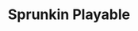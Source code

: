 ---
slug: sprunkin-playable-2284
title: Sprunkin Playable
description: "Sprunkin Playable is an exciting online game. Play for free directly in your browser!"
icon: /images/popular_mods/Sprunkin Playable.png
url: https://wowtbc.net/sprunkin/sprunkin-playable/index.html
previewImage: /images/popular_mods/Sprunkin Playable.png
type: popular mods

# SEO配置
seo:
  title: "Sprunkin Playable - Play Free Online Game | Fun Browser Games"
  description: "Sprunkin Playable - Play this fun online game for free in your browser. No download required!"
  ogImage: "/images/popular_mods/Sprunkin Playable.png"
  keywords: "sprunkin-playable-2284, online game, browser game, free game, popular mods game, play online"

videoUrls:
  - https://www.youtube.com/embed/example1
  - https://www.youtube.com/embed/example2

whyPlay:
  title: "Why Play Sprunkin Playable?"
  items:
    - "Immersive Gameplay: Sprunkin Playable offers an engaging and immersive gaming experience that will keep you entertained for hours"
    - "Challenging Levels: Test your skills with increasingly difficult challenges and obstacles"
    - "Beautiful Graphics: Enjoy stunning visuals and smooth animations that bring the game world to life"
    - "Regular Updates: New content and features are added regularly to keep the game fresh and exciting"
    - "Free to Play: Experience all the fun without spending a penny"
    - "Community Features: Connect with other players, share strategies, and compete for high scores"
    - "Cross-Platform: Play on any device with a web browser, no downloads required"

features:
  title: "Key Features of Sprunkin Playable"
  image: "/images/popular_mods/Sprunkin Playable.png"
  items:
    - "Intuitive Controls: Easy to learn controls make Sprunkin Playable accessible for players of all skill levels"
    - "Multiple Game Modes: Enjoy various gameplay options that provide different challenges and experiences"
    - "Character Customization: Personalize your gaming experience with unique characters and items"
    - "Achievement System: Complete special tasks to earn rewards and recognition"
    - "Leaderboards: Compete with players worldwide and see who can achieve the highest scores"

characteristics:
  title: "Game Characteristics"
  image: "/images/popular_mods/Sprunkin Playable.png"
  items:
    - "Genre: Popular mods game with elements of strategy and skill"
    - "Difficulty: Suitable for both casual gamers and those seeking a challenge"
    - "Play Time: Quick sessions or extended gameplay, depending on your preference"
    - "Art Style: Vibrant and engaging visuals that enhance the gaming experience"
    - "Sound Design: Immersive audio that complements the gameplay perfectly"

info: "Sprunkin Playable is an exciting online game that offers players a unique and engaging gaming experience. With its intuitive controls, stunning visuals, and challenging gameplay, Sprunkin Playable provides hours of entertainment for players of all ages and skill levels. Whether you're looking for a quick gaming session during a break or an extended play session, Sprunkin Playable delivers an immersive experience that will keep you coming back for more. The game features multiple levels of increasing difficulty, ensuring that players are constantly challenged as they progress. With regular updates adding new content and features, Sprunkin Playable remains fresh and exciting, providing endless entertainment options for its growing community of players."

howToPlayIntro: "Welcome to Sprunkin Playable! This guide will walk you through the basics and help you master the game. Whether you're a beginner or looking to improve your skills, these tips and instructions will enhance your gaming experience."

howToPlaySteps:
  - title: "Getting Started"
    description: "Begin your Sprunkin Playable adventure by familiarizing yourself with the controls. Use your keyboard or mouse to navigate through the game interface. The tutorial will guide you through the basic mechanics and help you understand the objectives."
  - title: "Understanding the Objectives"
    description: "In Sprunkin Playable, your main goal is to progress through levels by completing specific objectives. Each level presents unique challenges that require different strategies and approaches."
  - title: "Mastering the Controls"
    description: "Practice using the controls to improve your precision and reaction time. Sprunkin Playable requires quick reflexes and strategic thinking to overcome obstacles and defeat opponents."
  - title: "Utilizing Power-ups"
    description: "Collect power-ups throughout the game to enhance your abilities and overcome difficult challenges. Each power-up offers unique advantages that can be crucial for success."
  - title: "Developing Strategies"
    description: "As you progress in Sprunkin Playable, develop effective strategies for different scenarios. Analyze patterns, anticipate challenges, and adapt your approach to maximize your performance."

faq:
  title: "Frequently Asked Questions about Sprunkin Playable"
  items:
    - question: "Is Sprunkin Playable free to play?"
      answer: "Yes, Sprunkin Playable is completely free to play directly in your web browser. No downloads or purchases are required to enjoy the full game experience."
    - question: "Can I play Sprunkin Playable on mobile devices?"
      answer: "Yes, Sprunkin Playable is optimized for both desktop and mobile play. You can enjoy the game on any device with a web browser and internet connection."
    - question: "Are there any in-game purchases?"
      answer: "While Sprunkin Playable is free to play, there may be optional in-game purchases available for cosmetic items or additional features that don't affect core gameplay."
    - question: "How often is Sprunkin Playable updated?"
      answer: "The developers regularly update Sprunkin Playable with new content, features, and improvements based on player feedback and game performance."
    - question: "Can I play Sprunkin Playable offline?"
      answer: "Currently, Sprunkin Playable requires an internet connection to play as it's a browser-based online game."
    - question: "Is Sprunkin Playable suitable for children?"
      answer: "Yes, Sprunkin Playable is designed to be family-friendly and suitable for players of all ages."
    - question: "How do I report bugs or issues?"
      answer: "If you encounter any problems while playing Sprunkin Playable, you can report them through the game's support page or contact the developers directly through their website."
    - question: "Still Have Questions?"
      answer: "If you have additional questions about Sprunkin Playable that aren't covered in this FAQ, please visit our support center or contact our customer service team for assistance."
---